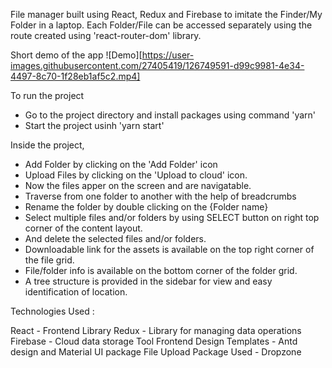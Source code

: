 File manager built using React, Redux and Firebase to imitate the Finder/My Folder in a laptop. Each Folder/File can be accessed separately using the route created using 'react-router-dom' library.

Short demo of the app
![Demo][https://user-images.githubusercontent.com/27405419/126749591-d99c9981-4e34-4497-8c70-1f28eb1af5c2.mp4]


To run the project 
 - Go to the project directory and install packages using command 'yarn'
 - Start the project usinh 'yarn start'

Inside the project,
 - Add Folder by clicking on the 'Add Folder' icon
 - Upload Files by clicking on the 'Upload to cloud' icon. 
 - Now the files apper on the screen and are navigatable.
 - Traverse from one folder to another with the help of breadcrumbs
 - Rename the folder by double clicking on the {Folder name}
 - Select multiple files and/or folders by using SELECT button on right top corner of the content layout.
 - And delete the selected files and/or folders.
 - Downloadable link for the assets is available on the top right corner of the file grid.
 - File/folder info is available on the bottom corner of the folder grid.
 - A tree structure is provided in the sidebar for view and easy identification of location.


 Technologies Used :

 React - Frontend Library
 Redux - Library for managing data operations
 Firebase - Cloud data storage Tool
 Frontend Design Templates - Antd design and Material UI package
 File Upload Package Used - Dropzone


 

